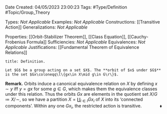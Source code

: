 <div class="topSpace"></div>

Date Created: 04/05/2023 23:00:23
Tags: #Type/Definition #Topic/Group_Theory

Types: <i>Not Applicable</i>
Examples: <i>Not Applicable</i>
Constructions: [[Transitive Action]]
Generalizations: <i>Not Applicable</i>

Properties: [[Orbit-Stabilizer Theorem]], [[Class Equation]], [[Cauchy-Frobenius Formula]]
Sufficiencies: <i>Not Applicable</i>
Equivalences: <i>Not Applicable</i>
Justifications: [[Fundamental Theorem of Equivalence Relations]]

``` ad-Definition
title: Definition.

Let $G$ be a group acting on a set $X$. The **orbit of $x$ under $G$** is the set $Gx\coloneqq\l\{gx\in X\mid g\in G\r\}$.

```

<b>Remark.</b> Orbits induce a canonical equivalence relation on $X$ by defining $x\sim y$ iff $y=gx$ for some $g\in G$, which makes them the equivalence classes under this relation. Thus the orbits $Gx$ are elements in the quotient set $X/G\coloneqq X/\!\sim$, so we have a partition $X=\coprod_{i\in I}Gx_i$ of $X$ into its $\textrm{`}$connected components$\textrm{'}$. Within any one $Gx_i$, the restricted action is transitive.<span style="float:right;">$\blacklozenge$</span>
